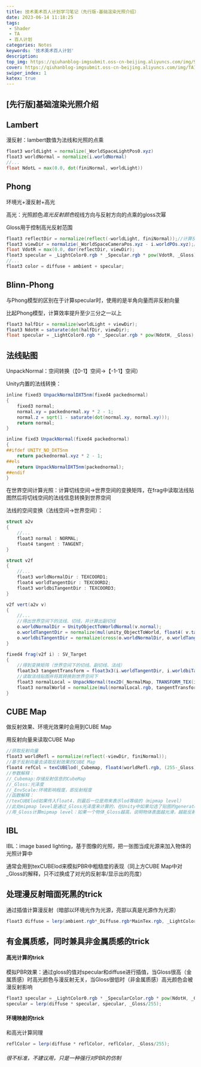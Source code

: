 ```yaml
---
title: 技术美术百人计划学习笔记（先行版-基础渲染光照介绍）
date: 2023-06-14 11:18:25
tags: 
 - Shader
 - TA
 - 百人计划
categories: Notes
keywords: '技术美术百人计划'
description: 
top_img: https://qiuhanblog-imgsubmit.oss-cn-beijing.aliyuncs.com/img/97358036_p0_master1200.jpg
cover: https://qiuhanblog-imgsubmit.oss-cn-beijing.aliyuncs.com/img/TA100.png
swiper_index: 1 
katex: true
---
```


## [先行版]基础渲染光照介绍

## Lambert

漫反射：lambert数值为法线和光照的点乘

```glsl
float3 worldLight = normalize(_WorldSpaceLightPos0.xyz)
float3 worldNormal = normalize(i.worldNormal)
//...
float NdotL = max(0.0, dot(finiNormal, worldLight))
```

## Phong

环境光+漫反射+高光

高光：光照颜色*高光反射颜色*视线方向与反射方向的点乘的gloss次幂

Gloss用于控制高光反射范围

```glsl
float3 reflectDir = normalize(reflect(-worldLight, finiNormal));//计算反射方向
float3 viewDir = normalzie(_WorldSpaceCameraPos.xyz - i.worldPOs.xyz);//计算视角方向（该像素的位置）
float VdotR = max(0.0, dor(reflectDir, viewDir);
float3 specular = _LightColor0.rgb * _Specular.rgb * pow(VdotR, _Gloss);
//...
float3 color = diffuse + ambient + specular;
```

## Blinn-Phong

与Phong模型的区别在于计算specular时，使用的是半角向量而非反射向量

比起Phong模型，计算效率提升至少三分之一以上

```glsl
float3 halfDir = normalize(worldLight + viewDir);
float3 NdotH = saturate(dot(halfDir, viewDir);
float specular = _LightColor0.rgb * _Specular.rgb * pow(NdotH, _Gloss);
```

## 法线贴图

UnpackNormal：空间转换（【0-1】空间→【-1-1】空间）

Unity内置的法线转换：

```glsl
inline fixed3 UnpackNormalDXT5nm(fixed4 packednormal)
{
	fixed3 normal;
	normal.xy = packednormal.xy * 2 - 1;
	normal.z = sqrt(1 - saturate(dot(normal.xy, normal.xy)));
	return normal;
}

inline fixd3 UnpackNormal(fixed4 packednormal)
{
##ifdef UNITY_NO_DXT5nm
	return packednormal.xyz * 2 - 1;
##els
	return UnpackNormalDXT5nm(packednormal);
##endif
}
```

在世界空间计算光照：计算切线空间→世界空间的变换矩阵，在frag中读取法线贴图然后将切线空间的法线信息转换到世界空间

法线的空间变换（法线空间→世界空间）：

```glsl
struct a2v
{
	//...
	float3 normal : NORMAL;
	float4 tangent : TANGENT;
}

struct v2f
{
	//...
	float3 worldNormalDir : TEXCOORD1;
	float4 worldTangentDir : TEXCOORD2;
	float3 worldbiTangentDir : TEXCOORD3;
}

v2f vert(a2v v)
{
	//...
	//得出世界空间下的法线、切线，并计算出副切线
	o.worldNormalDir = UnityObjectToWorldNormal(v.normal);
	o.worldTangentDir = normalize(mul(unity_ObjectToWorld, float4( v.tangent.xyz, 0.0)).xyz);
	o.worldbiTangentDir = normalize(cross(o.worldNormalDir, o.worldTangentDir) * v.tangent.w);
}

fixed4 frag(v2f i) : SV_Target
{
	//得到变换矩阵（世界空间下的切线、副切线、法线）
	float3x3 tangentTransform = float3x3(i.worldTangentDir, i.worldbiTangentDir, i.worldNormalDir);
	//读取法线贴图并将其转换到世界空间下
	float3 normalLocal = UnpackNormal(tex2D(_NormalMap, TRANSFORM_TEX(i.uv0, _NormalMap)));
	float3 normalWorld = normalize(mul(normalLocal.rgb, tangentTransform));
}
```

## CUBE Map

做反射效果、环境光效果时会用到CUBE Map

用反射向量来读取CUBE Map

```glsl
//获取反射向量
float3 worldRefl = normalize(reflect(-viewDir, finiNormal));
//基于反射向量去读取反射效果的CUBE Map
float4 refCol = texCUBElod(_Cubemap, float4(worldRefl.rgb, (255-_Gloss)*8/(255)))*_EnvScale;
//参数解释：
//_Cubemap:存储反射信息的CubeMap
//_Gloss:光泽度
//_EnvScale:环境影响程度，即反射程度
//函数解释：
//texCUBElod如果传入float4，则最后一位是用来表示lod等级的（mipmap level）
//此处mipmap level是通过_Gloss光泽度来计算的，在Unity中如果勾选了贴图的generate1 mipmap，Unity会自动为这张帖图生成8个等级的mipmap
//用_Gloss计算mipmap level：如果一个物体_Gloss越高，说明物体表面越光滑，越能反射环境，mipmap level等级越低
```

## IBL

IBL：image based lighting，基于图像的光照，把一张图当成光源来加入物体的光照计算中

通常会用到texCUBElod来模拟PBR中粗糙度的表现（同上方CUBE Map中对_Gloss的解释，只不过换成了对光的反射率/显示出的亮度）

## 处理漫反射暗面死黑的trick

通过插值计算漫反射（暗部以环境光作为光源，亮部以真是光源作为光源）

```glsl
float3 diffuse = lerp(ambient.rgb*_Diffuse.rgb*MainTex.rgb, _LightColor.rgb*_Diffuse.rgb*MainTex.rgb, NdotL);
```

## 有金属质感，同时兼具非金属质感的trick

#### 高光计算的trick

模拟PBR效果：通过gloss的值对specular和diffuse进行插值，当Gloss很高（金属质感）时高光颜色与漫反射无关，当Gloss很低时（非金属质感）高光颜色会被漫反射影响

```glsl
float3 specular = _LightColor0.rgb * _SpecularColor.rgb * pow(NdotH, _Gloss);
specular = lerp(diffuse * specular, specular, _Gloss/255);
```

#### 环境映射的trick

和高光计算同理

```glsl
reflColor = lerp(diffuse * reflColor, reflColor, _Gloss/255);
```

###### 很不标准，不建议用，只是一种强行对PBR的仿制

